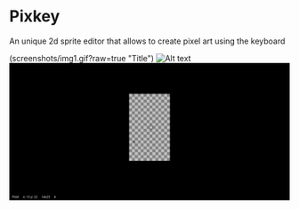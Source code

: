 # Pixkey
An unique 2d sprite editor that allows to create pixel art using the keyboard

(screenshots/img1.gif?raw=true "Title")
![Alt text](screenshots/img3.gif?raw=true "Title")
![Alt text](screenshots/img2.gif?raw=true "Title")
